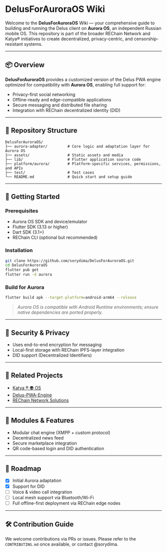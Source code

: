 
# DelusForAuroraOS Wiki

Welcome to the **DelusForAuroraOS** Wiki — your comprehensive guide to building and running the Delus client on **Aurora OS**, an independent Russian mobile OS. This repository is part of the broader REChain Network and Katya® initiatives to create decentralized, privacy-centric, and censorship-resistant systems.

---

## 📦 Overview

**DelusForAuroraOS** provides a customized version of the Delus PWA engine optimized for compatibility with **Aurora OS**, enabling full support for:
- Privacy-first social networking
- Offline-ready and edge-compatible applications
- Secure messaging and distributed file sharing
- Integration with REChain decentralized identity (DID)

---

## 📁 Repository Structure

```
DelusForAuroraOS/
├── aurora-adapter/         # Core logic and adaptation layer for Aurora OS
├── assets/                 # Static assets and media
├── lib/                    # Flutter application source code
├── platform/aurora/        # Platform-specific services, permissions, and APIs
├── test/                   # Test cases
└── README.md               # Quick start and setup guide
```

---

## 🚀 Getting Started

### Prerequisites
- Aurora OS SDK and device/emulator
- Flutter SDK (3.13 or higher)
- Dart SDK (3.1+)
- REChain CLI (optional but recommended)

### Installation
```bash
git clone https://github.com/sorydima/DelusForAuroraOS.git
cd DelusForAuroraOS
flutter pub get
flutter run -d aurora
```

### Build for Aurora
```bash
flutter build apk --target-platform=android-arm64 --release
```
> *Aurora OS is compatible with Android Runtime environments; ensure native dependencies are ported properly.*

---

## 🔐 Security & Privacy
- Uses end-to-end encryption for messaging
- Local-first storage with REChain IPFS-layer integration
- DID support (Decentralized Identifiers)

---

## 🤝 Related Projects
- [Katya ® 👽 OS](https://github.com/sorydima/Katya-.git)
- [Delus-PWA-Engine](https://github.com/REChain-Network-Solutions/Delus-PWA-Engine.git)
- [REChain Network Solutions](https://github.com/REChain-Network-Solutions)

---

## 🧩 Modules & Features
- Modular chat engine (XMPP + custom protocol)
- Decentralized news feed
- Secure marketplace integration
- QR code-based login and DID authentication

---

## 📅 Roadmap
- [x] Initial Aurora adaptation
- [x] Support for DID
- [ ] Voice & video call integration
- [ ] Local mesh support via Bluetooth/Wi-Fi
- [ ] Full offline-first deployment via REChain edge nodes

---

## 🛠️ Contribution Guide
We welcome contributions via PRs or issues. Please refer to the `CONTRIBUTING.md` once available, or contact @sorydima.
